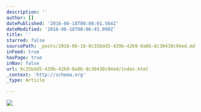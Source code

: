 ```yaml
---
description: ''
author: []
datePublished: '2016-06-18T00:08:01.564Z'
dateModified: '2016-06-18T00:06:45.090Z'
title: ''
starred: false
sourcePath: _posts/2016-06-18-0c35bdd5-439b-42b9-8a0b-8c30438c94ed.md
inFeed: true
hasPage: true
inNav: false
url: 0c35bdd5-439b-42b9-8a0b-8c30438c94ed/index.html
_context: 'http://schema.org'
_type: Article

---
```

![](https://the-grid-user-content.s3-us-west-2.amazonaws.com/11696e6d-6d26-416a-a7ee-32fba74775fb.jpg)